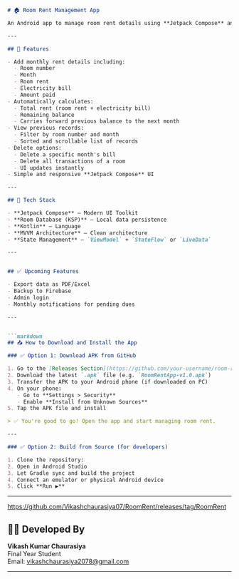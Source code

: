 
```markdown
# 🏠 Room Rent Management App

An Android app to manage room rent details using **Jetpack Compose** and **Room Database (KSP)**. This app helps in recording monthly rents, calculating balances, viewing historical data, and managing bills efficiently.

---

## 📱 Features

- Add monthly rent details including:
  - Room number
  - Month
  - Room rent
  - Electricity bill
  - Amount paid
- Automatically calculates:
  - Total rent (room rent + electricity bill)
  - Remaining balance
  - Carries forward previous balance to the next month
- View previous records:
  - Filter by room number and month
  - Sorted and scrollable list of records
- Delete options:
  - Delete a specific month's bill
  - Delete all transactions of a room
  - UI updates instantly
- Simple and responsive **Jetpack Compose** UI

---

## 🧱 Tech Stack

- **Jetpack Compose** – Modern UI Toolkit
- **Room Database (KSP)** – Local data persistence
- **Kotlin** – Language
- **MVVM Architecture** – Clean architecture
- **State Management** – `ViewModel` + `StateFlow` or `LiveData`

---


## ✅ Upcoming Features

- Export data as PDF/Excel
- Backup to Firebase
- Admin login
- Monthly notifications for pending dues

---


```markdown
## 📥 How to Download and Install the App

### ✅ Option 1: Download APK from GitHub

1. Go to the [Releases Section](https://github.com/your-username/room-rent-management/releases)
2. Download the latest `.apk` file (e.g. `RoomRentApp-v1.0.apk`)
3. Transfer the APK to your Android phone (if downloaded on PC)
4. On your phone:
   - Go to **Settings > Security**
   - Enable **Install from Unknown Sources**
5. Tap the APK file and install

> ✅ You're good to go! Open the app and start managing room rent.

---

### ✅ Option 2: Build from Source (for developers)

1. Clone the repository:
2. Open in Android Studio
3. Let Gradle sync and build the project
4. Connect an emulator or physical Android device
5. Click **Run ▶️**

```

---
https://github.com/Vikashchaurasiya07/RoomRent/releases/tag/RoomRent


## 👨‍💻 Developed By

**Vikash Kumar Chaurasiya**  
Final Year Student  
Email: vikashchaurasiya2078@gmail.com

---
